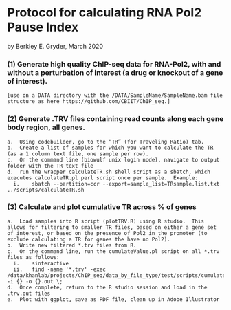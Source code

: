 # Protocol for calculating RNA Pol2 Pause Index
by Berkley E. Gryder, March 2020

### (1)	Generate high quality ChIP-seq data for RNA-Pol2, with and without a perturbation of interest (a drug or knockout of a gene of interest).
    [use on a DATA directory with the /DATA/SampleName/SampleName.bam file structure as here https://github.com/CBIIT/ChIP_seq.]
### (2)	Generate .TRV files containing read counts along each gene body region, all genes.
    a.	Using codebuilder, go to the “TR” (for Traveling Ratio) tab.  
    b.	Create a list of samples for which you want to calculate the TR (as a 1 column text file, one sample per row).
    c.	On the command line (biowulf unix login node), navigate to output folder with the TR text file
    d.	run the wrapper calculateTR.sh shell script as a sbatch, which executes calculateTR.pl perl script once per sample.  Example:
      i.	sbatch --partition=ccr --export=sample_list=TRsample.list.txt ../scripts/calculateTR.sh
### (3)	Calculate and plot cumulative TR across % of genes
    a.	Load samples into R script (plotTRV.R) using R studio.  This allows for filtering to smaller TR files, based on either a gene set of interest, or based on the presence of Pol2 in the promoter (to exclude calculating a TR for genes the have no Pol2).  
    b.	Write new filtered *.trv files from R.
    c.	On the command line, run the cumulateValue.pl script on all *.trv files as follows:
      i.	sinteractive
      ii.	find -name '*.trv' -exec /data/khanlab/projects/ChIP_seq/data_by_file_type/test/scripts/cumulateValue.pl -i {} -o {}.out \;
    d.	Once complete, return to the R studio session and load in the .trv.out files
    e.	Plot with ggplot, save as PDF file, clean up in Adobe Illustrator
